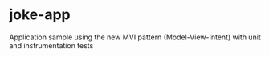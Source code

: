 # joke-app

Application sample using the new MVI pattern (Model-View-Intent) with unit and instrumentation tests
